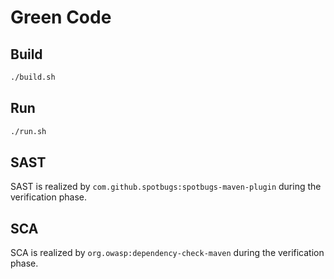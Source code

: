 # Green Code

## Build

```bash
./build.sh
```

## Run

```bash
./run.sh
```

## SAST

SAST is realized by `com.github.spotbugs:spotbugs-maven-plugin` during the verification phase.

## SCA

SCA is realized by `org.owasp:dependency-check-maven` during the verification phase.
